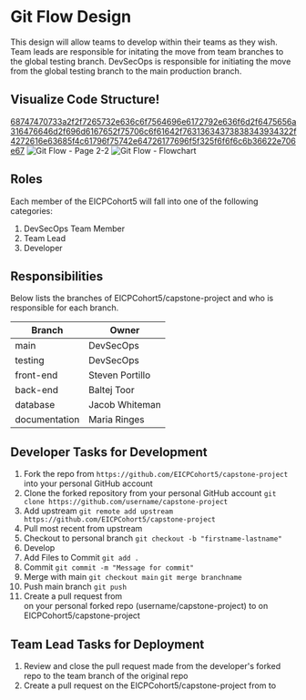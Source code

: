 # Git Flow Design
This design will allow teams to develop within their teams as they wish.
Team leads are responsible for initating the move from team branches to the global testing branch.
DevSecOps is responsible for initiating the move from the global testing branch to the main production branch.

## Visualize Code Structure!

[68747470733a2f2f7265732e636c6f7564696e6172792e636f6d2f6475656a316476646d2f696d6167652f75706c6f61642f76313634373838343934322f4272616e63685f4c61796f75742e64726177696f5f325f6f6f6c6b36622e706e67](https://user-images.githubusercontent.com/99675872/159479635-57c800f1-c8a4-474a-8a1a-7310df6a93eb.png)
![Git Flow - Page 2-2](https://user-images.githubusercontent.com/99675872/159478909-50982a6d-5224-4c0a-adcf-80b06906cc22.png)
![Git Flow - Flowchart](https://user-images.githubusercontent.com/99675872/159478917-26c55a7d-2722-41cc-8b91-852a81629245.png)


## Roles
Each member of the EICPCohort5 will fall into one of the following categories:
1. DevSecOps Team Member
2. Team Lead
3. Developer

## Responsibilities
Below lists the branches of EICPCohort5/capstone-project and who is responsible for each branch.

| Branch | Owner |
| ------ | ------ |
| main | DevSecOps |
| testing | DevSecOps |
| front-end | Steven Portillo |
| back-end | Baltej Toor |
| database | Jacob Whiteman |
| documentation | Maria Ringes |

## Developer Tasks for Development
1. Fork the repo from `https://github.com/EICPCohort5/capstone-project` into your personal GitHub account
2. Clone the forked repository from your personal GitHub account
    `git clone https://github.com/username/capstone-project`
3. Add upstream
    `git remote add upstream https://github.com/EICPCohort5/capstone-project`
4. Pull most recent from upstream
5. Checkout to personal branch
    `git checkout -b "firstname-lastname"`
6. Develop
7. Add Files to Commit
    `git add .`
8. Commit
    `git commit -m "Message for commit"`
9. Merge with main
    `git checkout main`
    `git merge branchname`
10. Push main branch
    `git push`
11. Create a pull request from <main> on your personal forked repo (username/capstone-project) to <teambranch> on EICPCohort5/capstone-project



## Team Lead Tasks for Deployment
1. Review and close the pull request made from the developer's forked repo to the team branch of the original repo
2. Create a pull request on the EICPCohort5/capstone-project from <teambranch> to <testingbranch>
